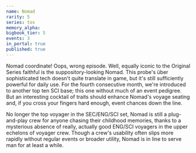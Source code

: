 ```yaml
---
name: Nomad
rarity: 5
series: tos
memory_alpha:
bigbook_tier: 5
events: 3
in_portal: true
published: true
---
```


Nomad coordinate! Oops, wrong episode. Well, equally iconic to the Original Series faithful is the suppository-looking Nomad. This probe's über sophisticated tech doesn't quite translate in game, but it's still sufficiently powerful for daily use. For the fourth consecutive month, we're introduced to another top ten SCI base; this one without much of an event pedigree. But an interesting cocktail of traits should enhance Nomad's voyage seating and, if you cross your fingers hard enough, event chances down the line.

No longer the top voyager in the SEC/ENG/SCI set, Nomad is still a plug-and-play crew for anyone chasing their childhood memories, thanks to a mysterious absence of really, actually good ENG/SCI voyagers in the upper echelons of voyager crew. Though a crew's usability often slips more rapidly without regular events or broader utility, Nomad is in line to serve man for at least a while.
